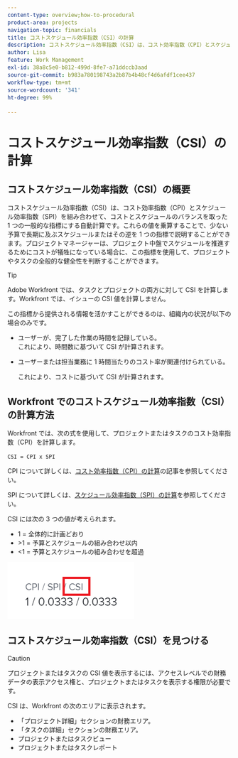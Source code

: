```yaml
---
content-type: overview;how-to-procedural
product-area: projects
navigation-topic: financials
title: コストスケジュール効率指数（CSI）の計算
description: コストスケジュール効率指数（CSI）は、コスト効率指数（CPI）とスケジュール効率指数（SPI）を組み合わせて、コストとスケジュールのバランスを取った 1 つの一般的な指標にする自動計算です。
author: Lisa
feature: Work Management
exl-id: 38a8c5e0-b812-499d-8fe7-a71ddccb3aad
source-git-commit: b983a780198743a2b87b4b48cf4d6afdf1cee437
workflow-type: tm+mt
source-wordcount: '341'
ht-degree: 99%

---
```


# コストスケジュール効率指数（CSI）の計算

<!--
<p data-mc-conditions="QuicksilverOrClassic.Draft mode">(NOTE: Linked to the product. Do not change link.) </p>
-->

## コストスケジュール効率指数（CSI）の概要

コストスケジュール効率指数（CSI）は、コスト効率指数（CPI）とスケジュール効率指数（SPI）を組み合わせて、コストとスケジュールのバランスを取った 1 つの一般的な指標にする自動計算です。これらの値を乗算することで、少ない予算で長期に及ぶスケジュールまたはその逆を 1 つの指標で説明することができます。プロジェクトマネージャーは、プロジェクト中盤でスケジュールを推進するためにコストが犠牲になっている場合に、この指標を使用して、プロジェクトやタスクの全般的な健全性を判断することができます。

>[!TIP]
>
>Adobe Workfront では、タスクとプロジェクトの両方に対して CSI を計算します。Workfront では、イシューの CSI 値を計算しません。

この指標から提供される情報を活かすことができるのは、組織内の状況が以下の場合のみです。

* ユーザーが、完了した作業の時間を記録している。\
  これにより、時間数に基づいて CSI が計算されます。
* ユーザーまたは担当業務に 1 時間当たりのコスト率が関連付けられている。 

  これにより、コストに基づいて CSI が計算されます。

## Workfront でのコストスケジュール効率指数（CSI）の計算方法

Workfront では、次の式を使用して、プロジェクトまたはタスクのコスト効率指数（CPI）を計算します。

`CSI = CPI x SPI`

CPI について詳しくは、[コスト効率指数（CPI）の計算](../../../manage-work/projects/project-finances/calculate-cpi.md)の記事を参照してください。

SPI について詳しくは、[スケジュール効率指数（SPI）の計算](../../../manage-work/projects/project-finances/calculate-spi.md)を参照してください。

CSI には次の 3 つの値が考えられます。

* 1 = 全体的に計画どおり
* \>1 = 予算とスケジュールの組み合わせ以内
* &lt;1 = 予算とスケジュールの組み合わせを超過

![CSI](assets/csi-highlighted.png)

## コストスケジュール効率指数（CSI）を見つける

>[!CAUTION]
>
>プロジェクトまたはタスクの CSI 値を表示するには、アクセスレベルでの財務データの表示アクセス権と、プロジェクトまたはタスクを表示する権限が必要です。

CSI は、Workfront の次のエリアに表示されます。

* 「プロジェクト詳細」セクションの財務エリア。
* 「タスクの詳細」セクションの財務エリア。
* プロジェクトまたはタスクビュー
* プロジェクトまたはタスクレポート

